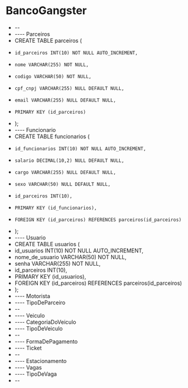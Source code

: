 # BancoGangster
* --
* ---- Parceiros
* CREATE TABLE parceiros (
*	  id_parceiros INT(10) NOT NULL AUTO_INCREMENT,
*	  nome VARCHAR(255) NOT NULL,
*	  codigo VARCHAR(50) NOT NULL,
*	  cpf_cnpj VARCHAR(255) NULL DEFAULT NULL,
*	  email VARCHAR(255) NULL DEFAULT NULL,
*	  PRIMARY KEY (id_parceiros)
* );
* ---- Funcionario
* CREATE TABLE funcionarios (
*	  id_funcionarios INT(10) NOT NULL AUTO_INCREMENT,
*	  salario DECIMAL(10,2) NULL DEFAULT NULL,
*	  cargo VARCHAR(255) NULL DEFAULT NULL,
*	  sexo VARCHAR(50) NULL DEFAULT NULL,
*	  id_parceiros INT(10),
*	  PRIMARY KEY (id_funcionarios),
*	  FOREIGN KEY (id_parceiros) REFERENCES parceiros(id_parceiros)
* );
* ---- Usuario
* CREATE TABLE usuarios (
*  	id_usuarios INT(10) NOT NULL AUTO_INCREMENT,
*  	nome_de_usuario VARCHAR(50) NOT NULL,
*  	senha VARCHAR(255) NOT NULL,
* 	id_parceiros INT(10),
* 	PRIMARY KEY (id_usuarios),
* 	FOREIGN KEY (id_parceiros) REFERENCES parceiros(id_parceiros)
* );
* ---- Motorista
* ---- TipoDeParceiro
* --
* ---- Veiculo
* ---- CategoriaDoVeiculo
* ---- TipoDeVeiculo
* --
* ---- FormaDePagamento
* ---- Ticket
* --
* ---- Estacionamento
* ---- Vagas
* ---- TipoDeVaga
* --
